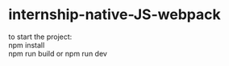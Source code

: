 # internship-native-JS-webpack

to start the project:  
npm install  
npm run build or npm run dev  
